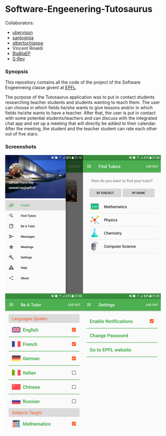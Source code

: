 # Software-Engeenering-Tutosaurus

Collaborators:
 * [ubervison](https://github.com/ubervison)
 * [santogioia](https://github.com/santogioia)
 * [albertochiappa](https://github.com/albertochiappa)
 * Vincent Rinaldi
 * [BlaBlaEP](https://github.com/BlaBlaEP)
 * [S-Rey](https://github.com/S-Rey)
 

### Synopsis
This repository contains all the code of the project of the Software Engeenreing classe givent at [EPFL](http://www.epfl.ch).

The purpose of the Tutosaurus application was to put in contact students researching teacher students
and students wanting to teach them.
The user can choose in which fields he/she wants to give lessons and/or in which fields he/she 
wants to have a teacher.
After that, the user is put in contact with some potential students/teachers and can discuss with the 
integrated chat app and set up a meeting that will directly be added to their calendar.
After the meeting, the student and the teacher student can rate each other out of five stars.

### Screenshots
![All the sections](screenshots/0.png)
